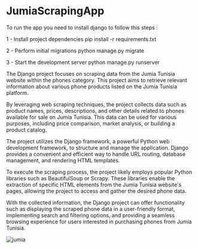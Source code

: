# JumiaScrapingApp

To run the app you need to install django to follow this steps : 

1 - Install project dependencies 
  pip install -r requirements.txt
  
2 - Perform initial migrations
  python manage.py migrate
  
3 - Start the development server
  python manage.py runserver
  
The Django project focuses on scraping data from the Jumia Tunisia website within the phones category. This project aims to retrieve relevant information about various phone products listed on the Jumia Tunisia platform.

By leveraging web scraping techniques, the project collects data such as product names, prices, descriptions, and other details related to phones available for sale on Jumia Tunisia. This data can be used for various purposes, including price comparison, market analysis, or building a product catalog.

The project utilizes the Django framework, a powerful Python web development framework, to structure and manage the application. Django provides a convenient and efficient way to handle URL routing, database management, and rendering HTML templates.

To execute the scraping process, the project likely employs popular Python libraries such as BeautifulSoup or Scrapy. These libraries enable the extraction of specific HTML elements from the Jumia Tunisia website's pages, allowing the project to access and gather the desired phone data.

With the collected information, the Django project can offer functionality such as displaying the scraped phone data in a user-friendly format, implementing search and filtering options, and providing a seamless browsing experience for users interested in purchasing phones from Jumia Tunisia.
  
  
  
![jumia](https://github.com/LaithMahdi/JumiaScrapingApp/assets/109853134/337fadb5-834e-4a31-bab9-9677fb85bd10)
